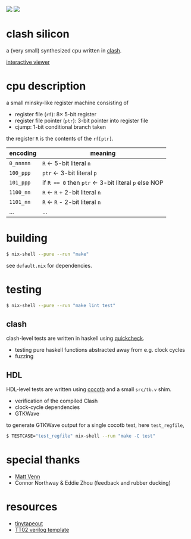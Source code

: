 ![](../../workflows/gds/badge.svg) ![](../../workflows/test/badge.svg)

# clash silicon

a (very small) synthesized cpu written in [clash](https://clash-lang.org/).

[interactive viewer](https://jleightcap.github.io/clash-silicon-tinytapeout/)

# cpu description

a small minsky-like register machine consisting of

- register file (`rf`): 8× 5-bit register
- register file pointer (`ptr`): 3-bit pointer into register file
- cjump: 1-bit conditional branch taken

the register `R` is the contents of the `rf[ptr]`.

| encoding | meaning |
| -------- | ------- |
| `0_nnnnn` | `R` ← 5-bit literal `n` |
| `100_ppp` | `ptr` ← 3-bit literal `p` |
| `101_ppp` | if `R == 0` then `ptr` ← 3-bit literal `p` else NOP |
| `1100_nn` | `R` ← `R` + 2-bit literal `n` |
| `1101_nn` | `R` ← `R` - 2-bit literal `n` |
| ... | ... |

# building

```sh
$ nix-shell --pure --run "make"
```

see `default.nix` for dependencies.

# testing

```sh
$ nix-shell --pure --run "make lint test"
```

## clash
clash-level tests are written in haskell using [quickcheck](https://hackage.haskell.org/package/QuickCheck).
- testing pure haskell functions abstracted away from e.g. clock cycles
- fuzzing

## HDL
HDL-level tests are written using [cocotb](https://www.cocotb.org/) and a small `src/tb.v` shim.
- verification of the compiled Clash
- clock-cycle dependencies
- GTKWave

to generate GTKWave output for a single cocotb test, here `test_regfile`,

```sh
$ TESTCASE="test_regfile" nix-shell --run "make -C test"
```

# special thanks

- [Matt Venn](https://mattvenn.net/)
- Connor Northway & Eddie Zhou (feedback and rubber ducking)

# resources

- [tinytapeout](https://tinytapeout.com/)
- [TT02 verilog template](https://github.com/TinyTapeout/tt02-verilog-demo)
